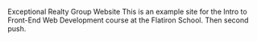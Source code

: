 Exceptional Realty Group Website
This is an example site for the Intro to Front-End Web Development course at the Flatiron School. Then second push.
